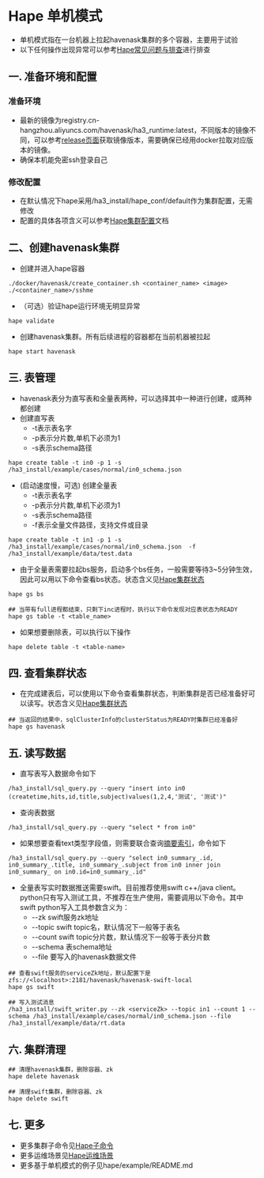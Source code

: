 # Hape 单机模式

* 单机模式指在一台机器上拉起havenask集群的多个容器，主要用于试验
* 以下任何操作出现异常可以参考[Hape常见问题与排查](Hape常见问题与排查.md)进行排查


##  一. 准备环境和配置

### 准备环境
* 最新的镜像为registry.cn-hangzhou.aliyuncs.com/havenask/ha3_runtime:latest，不同版本的镜像不同，可以参考[release页面](https://github.com/alibaba/havenask/releases)获取镜像版本，需要确保已经用docker拉取对应版本的镜像。
* 确保本机能免密ssh登录自己

### 修改配置
* 在默认情况下hape采用/ha3_install/hape_conf/default作为集群配置，无需修改
* 配置的具体各项含义可以参考[Hape集群配置](Hape集群配置.md)文档


## 二、创建havenask集群

*  创建并进入hape容器
```
./docker/havenask/create_container.sh <container_name> <image>
./<container_name>/sshme
```

* （可选）验证hape运行环境无明显异常
```
hape validate
```

* 创建havenask集群。所有后续进程的容器都在当前机器被拉起
```
hape start havenask
```

## 三. 表管理
* havenask表分为直写表和全量表两种，可以选择其中一种进行创建，或两种都创建
* 创建直写表
    * -t表示表名字
    * -p表示分片数,单机下必须为1
    * -s表示schema路径
```
hape create table -t in0 -p 1 -s /ha3_install/example/cases/normal/in0_schema.json

```
* (启动速度慢，可选) 创建全量表
    * -t表示表名字
    * -p表示分片数,单机下必须为1
    * -s表示schema路径
    * -f表示全量文件路径，支持文件或目录
```
hape create table -t in1 -p 1 -s /ha3_install/example/cases/normal/in0_schema.json  -f /ha3_install/example/data/test.data
```
* 由于全量表需要拉起bs服务，启动多个bs任务，一般需要等待3~5分钟生效，因此可以用以下命令查看bs状态。状态含义见[Hape集群状态](Hape集群状态.md)
```
hape gs bs

## 当带有full进程都结束，只剩下inc进程时，执行以下命令发现对应表状态为READY
hape gs table -t <table_name>
```

* 如果想要删除表，可以执行以下操作
```
hape delete table -t <table-name>
```

## 四. 查看集群状态
* 在完成建表后，可以使用以下命令查看集群状态，判断集群是否已经准备好可以读写。状态含义见[Hape集群状态](Hape集群状态.md)
```
## 当返回的结果中，sqlClusterInfo的clusterStatus为READY时集群已经准备好
hape gs havenask
```

## 五. 读写数据
* 直写表写入数据命令如下
```
/ha3_install/sql_query.py --query "insert into in0 (createtime,hits,id,title,subject)values(1,2,4,'测试', '测试')"
```

* 查询表数据
```
/ha3_install/sql_query.py --query "select * from in0" 
```

* 如果想要查看text类型字段值，则需要联合查询[摘要索引](摘要索引)，命令如下
```
/ha3_install/sql_query.py --query "select in0_summary_.id, in0_summary_.title, in0_summary_.subject from in0 inner join in0_summary_ on in0.id=in0_summary_.id"
```



* 全量表写实时数据推送需要swift。目前推荐使用swift c++/java client。python只有写入测试工具，不推荐在生产使用，需要调用以下命令。其中swift python写入工具参数含义为：
    * --zk swift服务zk地址
    * --topic swift topic名，默认情况下一般等于表名
    * --count swift topic分片数，默认情况下一般等于表分片数
    * --schema 表schema地址
    * --file 要写入的havenask数据文件
```
## 查看swift服务的serviceZk地址，默认配置下是zfs://<localhost>:2181/havenask/havenask-swift-local
hape gs swift

## 写入测试消息
/ha3_install/swift_writer.py --zk <serviceZk> --topic in1 --count 1 --schema /ha3_install/example/cases/normal/in0_schema.json --file /ha3_install/example/data/rt.data 
```

## 六. 集群清理
```
## 清理havenask集群，删除容器、zk
hape delete havenask

## 清理swift集群，删除容器、zk
hape delete swift
```

## 七. 更多
* 更多集群子命令见[Hape子命令](HapeCmd-1.0.0.md)
* 更多运维场景见[Hape运维场景](Hape运维场景.md)
* 更多基于单机模式的例子见hape/example/README.md
